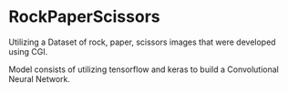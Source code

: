 # RockPaperScissors

Utilizing a Dataset of rock, paper, scissors images that were developed using CGI. 

Model consists of utilizing tensorflow and keras to build a Convolutional Neural Network. 
